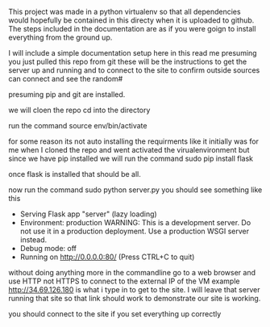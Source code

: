 This project was made in a python virtualenv so that all dependencies would hopefully be contained in this directy when it is uploaded to github. The steps included in the documentation are as if you were goign to install everything from the ground up.

I will include a simple documentation setup here in this read me presuming you just pulled this repo from git these will be the instructions to get the server up and running and to connect to the site to confirm outside sources can connect and see the random#


presuming pip and git are installed. 

we will cloen the repo cd into the directory

run the command source env/bin/activate

for some reason its not auto installing the requirments like it initially was for me when I cloned the repo and went activated the virualenvironment but since we have pip installed we will run the command sudo pip install flask

once flask is installed that should be all.

now run the command sudo python server.py you should see something like this 

* Serving Flask app "server" (lazy loading)
 * Environment: production
   WARNING: This is a development server. Do not use it in a production deployment.
   Use a production WSGI server instead.
 * Debug mode: off
 * Running on http://0.0.0.0:80/ (Press CTRL+C to quit)
 
 without doing anything more in the commandline go to a web browser and use HTTP not HTTPS to connect to the external IP of the VM
 example http://34.69.126.180 is what i type in to get to the site. I will leave that server running that site so that link should work to demonstrate our site is working.
 
 you should connect to the site if you set everything up correctly 
